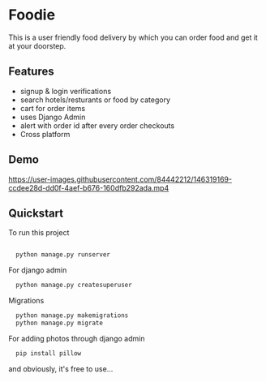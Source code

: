 
# Foodie

This is a user friendly food delivery by which you can order food and get it at your doorstep.



## Features

- signup & login verifications
- search hotels/resturants or food by category
- cart for order items
- uses Django Admin
- alert with order id after every order checkouts
- Cross platform

## Demo



https://user-images.githubusercontent.com/84442212/146319169-ccdee28d-dd0f-4aef-b676-160dfb292ada.mp4
## Quickstart

To run this project 

```bash

  python manage.py runserver
```
For django admin

```bash
  python manage.py createsuperuser
```
Migrations 

```bash
  python manage.py makemigrations
  python manage.py migrate
```
For adding photos through django admin

```bash
  pip install pillow
```

and obviously, it's free to use...
